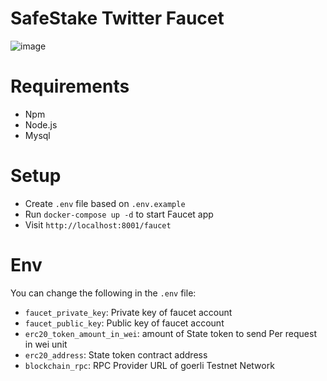 # SafeStake Twitter Faucet

![image](https://i.imgur.com/bhBsRkH.png)

# Requirements
* Npm
* Node.js
* Mysql

# Setup
* Create `.env` file based on `.env.example`
* Run `docker-compose up -d` to start Faucet app
* Visit `http://localhost:8001/faucet`

# Env
You can change the following in the `.env` file: 
* `faucet_private_key`: Private key of faucet account
* `faucet_public_key`: Public key of faucet account
* `erc20_token_amount_in_wei`: amount of State token to send Per request in wei unit
* `erc20_address`: State token contract address
* `blockchain_rpc`: RPC Provider URL of goerli Testnet Network
